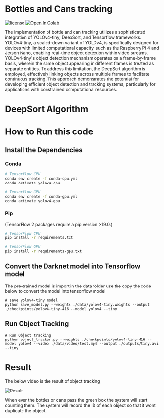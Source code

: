 # Bottles and Cans tracking
[![license](https://img.shields.io/github/license/mashape/apistatus.svg)](LICENSE)
[![Open In Colab](https://colab.research.google.com/assets/colab-badge.svg)](https://colab.research.google.com/drive/1wZ_dKPqKXUCNT_bdk5GjUZ8t4IjWFjmB?usp=sharing)

<p>The implementation of bottle and can tracking utilizes a sophisticated integration of YOLOv4-tiny, DeepSort, and Tensorflow frameworks. YOLOv4-tiny, a scaled-down variant of YOLOv4, is specifically designed for devices with limited computational capacity, such as the Raspberry Pi 4 and Jetson Nano, enabling real-time object detection within video streams. YOLOv4-tiny's object detection mechanism operates on a frame-by-frame basis, wherein the same object appearing in different frames is treated as separate entities. To address this limitation, the DeepSort algorithm is employed, effectively linking objects across multiple frames to facilitate continuous tracking. This approach demonstrates the potential for developing efficient object detection and tracking systems, particularly for applications with constrained computational resources.</p>

# DeepSort Algorithm



# How to Run this code

## Install the Dependencies

### Conda

```bash
# Tensorflow CPU
conda env create -f conda-cpu.yml
conda activate yolov4-cpu

# Tensorflow GPU
conda env create -f conda-gpu.yml
conda activate yolov4-gpu
```
### Pip

(TensorFlow 2 packages require a pip version >19.0.)
```bash
# TensorFlow CPU
pip install -r requirements.txt

# TensorFlow GPU
pip install -r requirements-gpu.txt
```
## Convert the Darknet model into Tensorflow model

The pre-trained model is import in the data folder use the copy the code below to convert the model into tensorflow model 
```
# save yolov4-tiny model
python save_model.py --weights ./data/yolov4-tiny.weights --output ./checkpoints/yolov4-tiny-416 --model yolov4 --tiny

```
## Run Object Tracking
```
# Run Object tracking
python object_tracker.py --weights ./checkpoints/yolov4-tiny-416 --model yolov4 --video ./data/video/test.mp4 --output ./outputs/tiny.avi --tiny

```
# Result

The below video is the result of object tracking

![Result](https://github.com/khinthandarkyaw98/AIoT_Group_1/blob/main/Object_Tracking/outputs/bottles_cans_tracking.gif)

When ever the bottles or cans pass the green box the system will start counting them. The system will record the ID of each object so that it wont duplicate the object.
